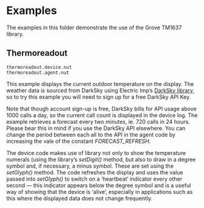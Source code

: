 # Examples #

The examples in this folder demonstrate the use of the Grove TM1637 library.

## Thermoreadout ##

```
thermoreadout.device.nut
thermoreadout.agent.nut
```

This example displays the current outdoor temperature on the display. The weather data is sourced from DarkSky using 
Electric Imp’s [DarkSky library](https://github.com/electricimp/DarkSky), so to try this example you will need to sign up 
for a free DarkSky API Key. 

Note that though account sign-up is free, DarkSky bills for API usage above 1000 calls a day, so the current call count is 
displayed in the device log. The example retrieves a forecast every two minutes, ie. 720 calls in 24 hours. Please bear this 
in mind if you use the DarkSky API elsewhere. You can change the period between each all to the API in the agent code by 
increasing the vale of the constant *FORECAST_REFRESH*.

The device code makes use of library not only to show the temperature numerals (using the library’s *setDigit()* method, 
but also to draw in a degree symbol and, if necessary, a minus symbol. These are set using the *setGlyph()* method. The code 
refreshes the display and uses the value passed into *setGlyph()* to switch on a ‘heartbeat’ indicator every other second 
&mdash; this indicator appears below the degree symbol and is a useful way of showing that the device is ‘alive’, especially 
in applications such as this where the displayed data does not change frequently.
